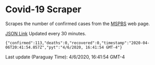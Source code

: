 # Covid-19 Scraper

Scrapes the number of confirmed cases from the [MSPBS](https://www.mspbs.gov.py/covid-19.php) web page.

[JSON Link](https://jmayalag.github.io/covid19-scrape/cases.json)
Updated every 30 minutes.
```
{"confirmed":113,"deaths":0,"recovered":0,"timestamp":"2020-04-06T20:41:54.057Z","pyt":"4/6/2020, 16:41:54 GMT-4"}
```
Last update (Paraguay Time): 4/6/2020, 16:41:54 GMT-4